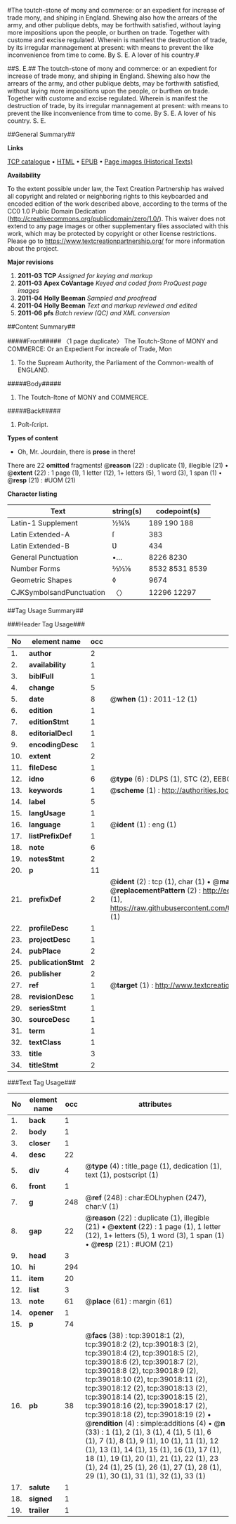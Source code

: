 #The toutch-stone of mony and commerce: or an expedient for increase of trade mony, and shiping in England. Shewing also how the arrears of the army, and other publique debts, may be forthwith satisfied, without laying more impositions upon the people, or burthen on trade. Together with custome and excise regulated. Wherein is manifest the destruction of trade, by its irregular mannagement at present: with means to prevent the like inconvenience from time to come. By S. E. A lover of his country.#

##S. E.##
The toutch-stone of mony and commerce: or an expedient for increase of trade mony, and shiping in England. Shewing also how the arrears of the army, and other publique debts, may be forthwith satisfied, without laying more impositions upon the people, or burthen on trade. Together with custome and excise regulated. Wherein is manifest the destruction of trade, by its irregular mannagement at present: with means to prevent the like inconvenience from time to come. By S. E. A lover of his country.
S. E.

##General Summary##

**Links**

[TCP catalogue](http://www.ota.ox.ac.uk/tcp/)  • 
[HTML](http://tei.it.ox.ac.uk/tcp/Texts-HTML/free/A39/A39135.html)  • 
[EPUB](http://tei.it.ox.ac.uk/tcp/Texts-EPUB/free/A39/A39135.epub) • 
[Page images (Historical Texts)](https://historicaltexts.jisc.ac.uk/eebo-99834517e)

**Availability**

To the extent possible under law, the Text Creation Partnership has waived all copyright and related or neighboring rights to this keyboarded and encoded edition of the work described above, according to the terms of the CC0 1.0 Public Domain Dedication (http://creativecommons.org/publicdomain/zero/1.0/). This waiver does not extend to any page images or other supplementary files associated with this work, which may be protected by copyright or other license restrictions. Please go to https://www.textcreationpartnership.org/ for more information about the project.

**Major revisions**

1. __2011-03__ __TCP__ *Assigned for keying and markup*
1. __2011-03__ __Apex CoVantage__ *Keyed and coded from ProQuest page images*
1. __2011-04__ __Holly Beeman__ *Sampled and proofread*
1. __2011-04__ __Holly Beeman__ *Text and markup reviewed and edited*
1. __2011-06__ __pfs__ *Batch review (QC) and XML conversion*

##Content Summary##

#####Front#####
〈1 page duplicate〉
The Toutch-Stone of MONY and COMMERCE: Or an Expedient For increaſe of Trade, Mon
1. To the Supream Authority, the Parliament of the Common-wealth of ENGLAND.

#####Body#####

1. The Toutch-ſtone of MONY and COMMERCE.

#####Back#####

1. Poſt-ſcript.

**Types of content**

  * Oh, Mr. Jourdain, there is **prose** in there!

There are 22 **omitted** fragments! 
 @__reason__ (22) : duplicate (1), illegible (21)  •  @__extent__ (22) : 1 page (1), 1 letter (12), 1+ letters (5), 1 word (3), 1 span (1)  •  @__resp__ (21) : #UOM (21)

**Character listing**


|Text|string(s)|codepoint(s)|
|---|---|---|
|Latin-1 Supplement|½¾¼|189 190 188|
|Latin Extended-A|ſ|383|
|Latin Extended-B|Ʋ|434|
|General Punctuation|•…|8226 8230|
|Number Forms|⅔⅓⅛|8532 8531 8539|
|Geometric Shapes|◊|9674|
|CJKSymbolsandPunctuation|〈〉|12296 12297|

##Tag Usage Summary##

###Header Tag Usage###

|No|element name|occ|attributes|
|---|---|---|---|
|1.|__author__|2||
|2.|__availability__|1||
|3.|__biblFull__|1||
|4.|__change__|5||
|5.|__date__|8| @__when__ (1) : 2011-12 (1)|
|6.|__edition__|1||
|7.|__editionStmt__|1||
|8.|__editorialDecl__|1||
|9.|__encodingDesc__|1||
|10.|__extent__|2||
|11.|__fileDesc__|1||
|12.|__idno__|6| @__type__ (6) : DLPS (1), STC (2), EEBO-CITATION (1), PROQUEST (1), VID (1)|
|13.|__keywords__|1| @__scheme__ (1) : http://authorities.loc.gov/ (1)|
|14.|__label__|5||
|15.|__langUsage__|1||
|16.|__language__|1| @__ident__ (1) : eng (1)|
|17.|__listPrefixDef__|1||
|18.|__note__|6||
|19.|__notesStmt__|2||
|20.|__p__|11||
|21.|__prefixDef__|2| @__ident__ (2) : tcp (1), char (1)  •  @__matchPattern__ (2) : ([0-9\-]+):([0-9IVX]+) (1), (.+) (1)  •  @__replacementPattern__ (2) : http://eebo.chadwyck.com/downloadtiff?vid=$1&page=$2 (1), https://raw.githubusercontent.com/textcreationpartnership/Texts/master/tcpchars.xml#$1 (1)|
|22.|__profileDesc__|1||
|23.|__projectDesc__|1||
|24.|__pubPlace__|2||
|25.|__publicationStmt__|2||
|26.|__publisher__|2||
|27.|__ref__|1| @__target__ (1) : http://www.textcreationpartnership.org/docs/. (1)|
|28.|__revisionDesc__|1||
|29.|__seriesStmt__|1||
|30.|__sourceDesc__|1||
|31.|__term__|1||
|32.|__textClass__|1||
|33.|__title__|3||
|34.|__titleStmt__|2||


###Text Tag Usage###

|No|element name|occ|attributes|
|---|---|---|---|
|1.|__back__|1||
|2.|__body__|1||
|3.|__closer__|1||
|4.|__desc__|22||
|5.|__div__|4| @__type__ (4) : title_page (1), dedication (1), text (1), postscript (1)|
|6.|__front__|1||
|7.|__g__|248| @__ref__ (248) : char:EOLhyphen (247), char:V (1)|
|8.|__gap__|22| @__reason__ (22) : duplicate (1), illegible (21)  •  @__extent__ (22) : 1 page (1), 1 letter (12), 1+ letters (5), 1 word (3), 1 span (1)  •  @__resp__ (21) : #UOM (21)|
|9.|__head__|3||
|10.|__hi__|294||
|11.|__item__|20||
|12.|__list__|3||
|13.|__note__|61| @__place__ (61) : margin (61)|
|14.|__opener__|1||
|15.|__p__|74||
|16.|__pb__|38| @__facs__ (38) : tcp:39018:1 (2), tcp:39018:2 (2), tcp:39018:3 (2), tcp:39018:4 (2), tcp:39018:5 (2), tcp:39018:6 (2), tcp:39018:7 (2), tcp:39018:8 (2), tcp:39018:9 (2), tcp:39018:10 (2), tcp:39018:11 (2), tcp:39018:12 (2), tcp:39018:13 (2), tcp:39018:14 (2), tcp:39018:15 (2), tcp:39018:16 (2), tcp:39018:17 (2), tcp:39018:18 (2), tcp:39018:19 (2)  •  @__rendition__ (4) : simple:additions (4)  •  @__n__ (33) : 1 (1), 2 (1), 3 (1), 4 (1), 5 (1), 6 (1), 7 (1), 8 (1), 9 (1), 10 (1), 11 (1), 12 (1), 13 (1), 14 (1), 15 (1), 16 (1), 17 (1), 18 (1), 19 (1), 20 (1), 21 (1), 22 (1), 23 (1), 24 (1), 25 (1), 26 (1), 27 (1), 28 (1), 29 (1), 30 (1), 31 (1), 32 (1), 33 (1)|
|17.|__salute__|1||
|18.|__signed__|1||
|19.|__trailer__|1||
